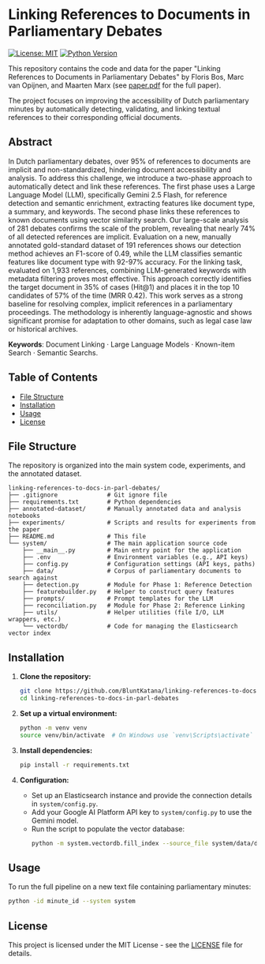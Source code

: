 # Linking References to Documents in Parliamentary Debates

[![License: MIT](https://img.shields.io/badge/License-MIT-yellow.svg)](https://opensource.org/licenses/MIT)
[![Python Version](https://img.shields.io/badge/python-3.9%2B-blue.svg)](https://www.python.org/downloads/)

This repository contains the code and data for the paper "Linking References to Documents in Parliamentary Debates" by Floris Bos, Marc van Opijnen, and Maarten Marx (see [paper.pdf](paper.pdf) for the full paper).

The project focuses on improving the accessibility of Dutch parliamentary minutes by automatically detecting, validating, and linking textual references to their corresponding official documents.

## Abstract

In Dutch parliamentary debates, over 95\% of references to documents are implicit and non-standardized, hindering document accessibility and analysis. To address this challenge, we introduce a two-phase approach to automatically detect and link these references. The first phase uses a Large Language Model (LLM), specifically Gemini 2.5 Flash, for reference detection and semantic enrichment, extracting features like document type, a summary, and keywords. The second phase links these references to known documents using vector similarity search. Our large-scale analysis of 281 debates confirms the scale of the problem, revealing that nearly 74\% of all detected references are implicit. Evaluation on a new, manually annotated gold-standard dataset of 191 references shows our detection method achieves an F1-score of 0.49, while the LLM classifies semantic features like document type with 92-97\% accuracy. For the linking task, evaluated on 1,933 references, combining LLM-generated keywords with metadata filtering proves most effective. This approach correctly identifies the target document in 35\% of cases (Hit@1) and places it in the top 10 candidates of 57\% of the time (MRR 0.42). This work serves as a strong baseline for resolving complex, implicit references in a parliamentary proceedings. The methodology is inherently language-agnostic and shows significant promise for adaptation to other domains, such as legal case law or historical archives.

**Keywords**: Document Linking · Large Language Models · Known-item Search · Semantic Searchs.

## Table of Contents

- [File Structure](#file-structure)
- [Installation](#installation)
- [Usage](#usage)
- [License](#license)
<!-- - [Citation](#citation) -->

## File Structure

The repository is organized into the main system code, experiments, and the annotated dataset.

```
linking-references-to-docs-in-parl-debates/
├── .gitignore              # Git ignore file
├── requirements.txt        # Python dependencies
├── annotated-dataset/      # Manually annotated data and analysis notebooks
├── experiments/            # Scripts and results for experiments from the paper
├── README.md               # This file
└── system/                 # The main application source code
    ├── __main__.py         # Main entry point for the application
    ├── .env                # Environment variables (e.g., API keys)
    ├── config.py           # Configuration settings (API keys, paths)
    ├── data/               # Corpus of parliamentary documents to search against
    ├── detection.py        # Module for Phase 1: Reference Detection
    ├── featurebuilder.py   # Helper to construct query features
    ├── prompts/            # Prompt templates for the LLM
    ├── reconciliation.py   # Module for Phase 2: Reference Linking
    ├── utils/              # Helper utilities (file I/O, LLM wrappers, etc.)
    └── vectordb/           # Code for managing the Elasticsearch vector index
```

## Installation

1.  **Clone the repository:**

    ```bash
    git clone https://github.com/BluntKatana/linking-references-to-docs-in-parl-debates.git
    cd linking-references-to-docs-in-parl-debates
    ```

2.  **Set up a virtual environment:**

    ```bash
    python -m venv venv
    source venv/bin/activate  # On Windows use `venv\Scripts\activate`
    ```

3.  **Install dependencies:**

    ```bash
    pip install -r requirements.txt
    ```

4.  **Configuration:**
    - Set up an Elasticsearch instance and provide the connection details in `system/config.py`.
    - Add your Google AI Platform API key to `system/config.py` to use the Gemini model.
    - Run the script to populate the vector database:
      ```bash
      python -m system.vectordb.fill_index --source_file system/data/documents_2000-2025_hundred-each-year.csv
      ```

## Usage

To run the full pipeline on a new text file containing parliamentary minutes:

```bash
python -id minute_id --system system
```

<!-- ## Citation

If you use this work, please cite the following paper:

```bibtex
@inproceedings{Bos2025Linking,
  author    = {Bos, Floris and Boersma, Wietske and van Opijnen, Marc and Marx, Maarten},
  title     = {Linking References to Documents in Parliamentary Debates},
  booktitle = {[TODO: Conference or Journal Name]},
  year      = {2025},
  pages     = {[TODO: Page numbers]},
  publisher = {[TODO: Publisher]}
}
```
-->

## License

This project is licensed under the MIT License - see the [LICENSE](LICENSE) file for details.
